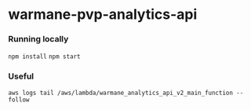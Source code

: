 # warmane-pvp-analytics-api

### Running locally

`npm install`
`npm start`

### Useful

`aws logs tail /aws/lambda/warmane_analytics_api_v2_main_function --follow`
